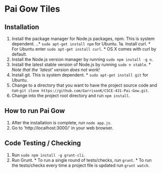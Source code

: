 Pai Gow Tiles
=============

## Installation

1. Install the package manager for Node.js packages, npm. This is system dependent.
..* `sudo apt-get install npm` for Ubuntu.
1a. Install curl.
		* For Ubuntu enter `sudo apt-get install curl`.
		* OS X comes with curl by default.
2. Install the Node.js version manager by running `sudo npm install -g n`.
3. Install the latest stable version of Node.js by running `sudo n stable`.
		* *Note that the 'latest' version does not work!*
4. Install git. This is system dependent.
		* `sudo apt-get install git` for Ubuntu.
5. Change to a directory that you want to have the project source code and run `git clone https://github.com/GarrisonK/CSCE-431-Pai-Gow.git`.
6. Change into the project root directory and run `npm install`.

## How to run Pai Gow

1. After the installation is complete, run `node app.js`.
2. Go to 'http://localhost:3000/' in your web browser.

## Code Testing / Checking

1. Run `sudo npm install -g grunt-cli`.
2. Run Grunt.
		* To run a single round of tests/checks, run `grunt`.
		* To run the tests/checks every time a project file is updated run `grunt watch`.

